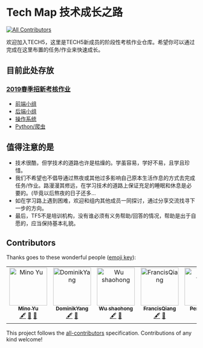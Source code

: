 # Tech Map 技术成长之路
[![All Contributors](https://img.shields.io/badge/all_contributors-6-orange.svg?style=flat-square)](#contributors)

欢迎加入TECH5，这里是TECH5新成员的阶段性考核作业仓库。希望你可以通过完成在这里布置的任务/作业来快速成长。

## 目前此处存放

### [2019春季招新考核作业](2019-spring)

* [前端小组](2019-spring/frontend)
* [后端小组](2019-spring/backend)
* [操作系统](2019-spring/os)
* [Python/爬虫](2019-spring/python)

## 值得注意的是

* 技术很酷，但学技术的道路也许是枯燥的。学虽容易，学好不易，且学且珍惜。
* 我们不希望也不倡导通过熬夜或其他过多影响自己原本生活作息的方式去完成任务/作业。路漫漫其修远，在学习技术的道路上保证充足的睡眠和休息是必要的。(毕竟以后熬夜的日子还多...
* 如在学习路上遇到困难，欢迎和组内其他成员一同探讨，通过分享交流找寻下一步的方向。
* 最后，TF5不是培训机构，没有谁必须有义务帮助/回答的情况，帮助是出于自愿的，应当保持基本礼貌。
## Contributors

Thanks goes to these wonderful people ([emoji key](https://allcontributors.org/docs/en/emoji-key)):

<!-- ALL-CONTRIBUTORS-LIST:START - Do not remove or modify this section -->
<!-- prettier-ignore -->
<table><tr><td align="center"><a href="http://we.sharelove.site"><img src="https://avatars1.githubusercontent.com/u/21097448?v=4" width="100px;" alt="Mino Yu"/><br /><sub><b>Mino Yu</b></sub></a><br /><a href="#content-Minoyu" title="Content">🖋</a> <a href="#design-Minoyu" title="Design">🎨</a> <a href="#review-Minoyu" title="Reviewed Pull Requests">👀</a></td><td align="center"><a href="https://github.com/DominikYang"><img src="https://avatars2.githubusercontent.com/u/32817649?v=4" width="100px;" alt="DominikYang"/><br /><sub><b>DominikYang</b></sub></a><br /><a href="#content-DominikYang" title="Content">🖋</a> <a href="#review-DominikYang" title="Reviewed Pull Requests">👀</a></td><td align="center"><a href="https://github.com/squareWU"><img src="https://avatars1.githubusercontent.com/u/32816850?v=4" width="100px;" alt="Wu shaohong"/><br /><sub><b>Wu shaohong</b></sub></a><br /><a href="#content-squareWU" title="Content">🖋</a> <a href="#review-squareWU" title="Reviewed Pull Requests">👀</a></td><td align="center"><a href="https://github.com/FrancisQiang"><img src="https://avatars0.githubusercontent.com/u/41600119?v=4" width="100px;" alt="FrancisQiang"/><br /><sub><b>FrancisQiang</b></sub></a><br /><a href="#content-FrancisQiang" title="Content">🖋</a> <a href="#review-FrancisQiang" title="Reviewed Pull Requests">👀</a></td><td align="center"><a href="https://github.com/TuringCodeOne"><img src="https://avatars1.githubusercontent.com/u/32813194?v=4" width="100px;" alt="Peng Tsinv"/><br /><sub><b>Peng Tsinv</b></sub></a><br /><a href="#content-TuringCodeOne" title="Content">🖋</a> <a href="#review-TuringCodeOne" title="Reviewed Pull Requests">👀</a></td><td align="center"><a href="https://github.com/FredZeng"><img src="https://avatars0.githubusercontent.com/u/17154608?v=4" width="100px;" alt="FredTsang"/><br /><sub><b>FredTsang</b></sub></a><br /><a href="#review-FredZeng" title="Reviewed Pull Requests">👀</a></td></tr></table>

<!-- ALL-CONTRIBUTORS-LIST:END -->

This project follows the [all-contributors](https://github.com/all-contributors/all-contributors) specification. Contributions of any kind welcome!